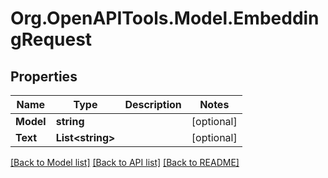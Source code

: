 # Org.OpenAPITools.Model.EmbeddingRequest

## Properties

Name | Type | Description | Notes
------------ | ------------- | ------------- | -------------
**Model** | **string** |  | [optional] 
**Text** | **List&lt;string&gt;** |  | [optional] 

[[Back to Model list]](../README.md#documentation-for-models) [[Back to API list]](../README.md#documentation-for-api-endpoints) [[Back to README]](../README.md)

